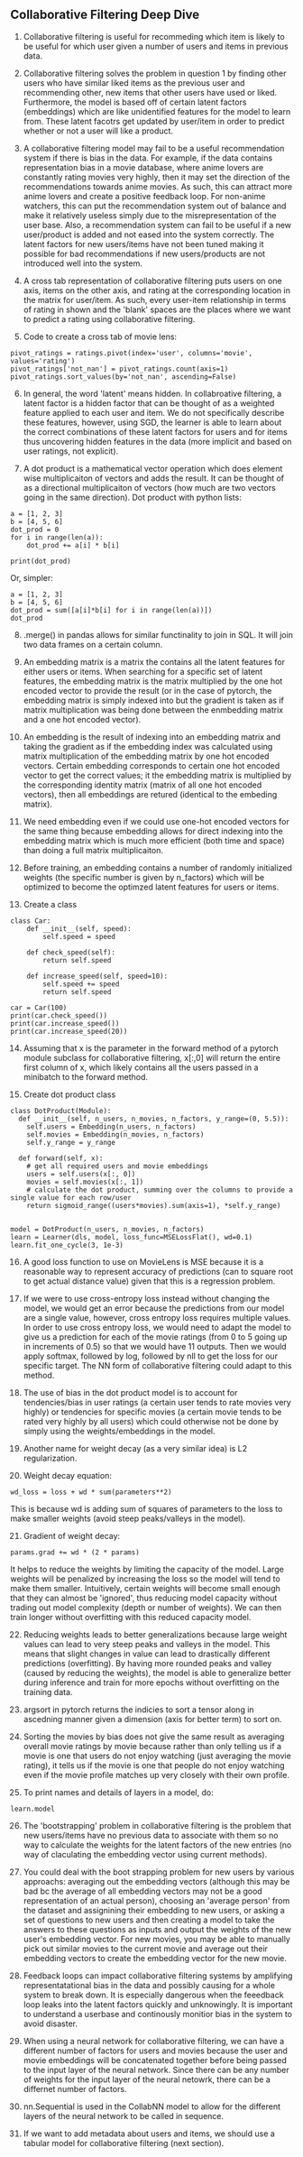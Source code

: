 ## Collaborative Filtering Deep Dive

1. Collaborative filtering is useful for recommeding which item is likely to be useful for which user given a number of users and items in previous data. 

2. Collaborative filtering solves the problem in question 1 by finding other users who have similar liked items as the previous user and recommending other, new items that other users have used or liked. Furthermore, the model is based off of certain latent factors (embeddings) which are like unidentified features for the model to learn from. These latent facotrs get updated by user/item in order to predict whether or not a user will like a product. 

3. A collaborative filtering model may fail to be a useful recommendation system if there is bias in the data. For example, if the data contains representation bias in a movie database, where anime lovers are constantly rating movies very highly, then it may set the direction of the recommendations towards anime movies. As such, this can attract more anime lovers and create a positive feedback loop. For non-anime watchers, this can put the recommendation system out of balance and make it relatively useless simply due to the misrepresentation of the user base. Also, a recommendation system can fail to be useful if a new user/product is added and not eased into the system correctly. The latent factors for new users/items have not been tuned making it possible for bad recommendations if new users/products are not introduced well into the system. 

4. A cross tab representation of collaborative filtering puts users on one axis, items on the other axis, and rating at the corresponding location in the matrix for user/item. As such, every user-item relationship in terms of rating in shown and the 'blank' spaces are the places where we want to predict a rating using collaborative filtering. 

5. Code to create a cross tab of movie lens:
```
pivot_ratings = ratings.pivot(index='user', columns='movie', values='rating')
pivot_ratings['not_nan'] = pivot_ratings.count(axis=1)
pivot_ratings.sort_values(by='not_nan', ascending=False)
```

6. In general, the word 'latent' means hidden. In collabroative filtering, a latent factor is a hidden factor that can be thought of as a weighted feature applied to each user and item. We do not specifically describe these features, however, using SGD, the learner is able to learn about the correct combinations of these latent factors for users and for items thus uncovering hidden features in the data (more implicit and based on user ratings, not explicit). 

7. A dot product is a mathematical vector operation which does element wise multiplicaiton of vectors and adds the result. It can be thought of as a directional multiplicaiton of vectors (how much are two vectors going in the same direction). Dot product with python lists:
```
a = [1, 2, 3]
b = [4, 5, 6]
dot_prod = 0
for i in range(len(a)):
    dot_prod += a[i] * b[i]

print(dot_prod)
```
Or, simpler:
```
a = [1, 2, 3]
b = [4, 5, 6]
dot_prod = sum([a[i]*b[i] for i in range(len(a))])
dot_prod
```

8. .merge() in pandas allows for similar functinality to join in SQL. It will join two data frames on a certain column. 

9. An embedding matrix is a matrix the contains all the latent features for either users or items. When searching for a specific set of latent features, the embedding matrix is the matrix multiplied by the one hot encoded vector to provide the result (or in the case of pytorch, the embedding matrix is simply indexed into but the gradient is taken as if matrix multiplication was being done between the enmbedding matrix and a one hot encoded vector). 

10. An embedding is the result of indexing into an embedding matrix and taking the gradient as if the embedding index was calculated using matrix multiplication of the embedding matrix by one hot encoded vectors. Certain embedding corresponds to certain one hot encoded vector to get the correct values; it the embedding matrix is multiplied by the corresponding identity matrix (matrix of all one hot encoded vectors), then all embeddings are retured (identical to the embeding matrix). 

11. We need embedding even if we could use one-hot encoded vectors for the same thing because embedding allows for direct indexing into the embedding matrix which is much more efficient (both time and space) than doing a full matrix multiplicaiton. 

12. Before training, an embedding contains a number of randomly initialized weights (the specific number is given by n_factors) which will be optimized to become the optimzed latent features for users or items. 

13. Create a class   
```
class Car:
    def __init__(self, speed):
        self.speed = speed
    
    def check_speed(self):
        return self.speed
    
    def increase_speed(self, speed=10):
        self.speed += speed
        return self.speed

car = Car(100)
print(car.check_speed())
print(car.increase_speed())
print(car.increase_speed(20))
```

14. Assuming that x is the parameter in the forward method of a pytorch module subclass for collaborative filtering, x[:,0] will return the entire first column of x, which likely contains all the users passed in a minibatch to the forward method. 

15. Create dot product class
```
class DotProduct(Module):
  def __init__(self, n_users, n_movies, n_factors, y_range=(0, 5.5)):
    self.users = Embedding(n_users, n_factors)
    self.movies = Embedding(n_movies, n_factors)
    self.y_range = y_range
  
  def forward(self, x):
    # get all required users and movie embeddings
    users = self.users(x[:, 0])
    movies = self.movies(x[:, 1])
    # calculate the dot product, summing over the columns to provide a single value for each row/user
    return sigmoid_range((users*movies).sum(axis=1), *self.y_range)


model = DotProduct(n_users, n_movies, n_factors)
learn = Learner(dls, model, loss_func=MSELossFlat(), wd=0.1)
learn.fit_one_cycle(3, 1e-3)
```

16. A good loss function to use on MovieLens is MSE because it is a reasonable way to represent accuracy of predictions (can to square root to get actual distance value) given that this is a regression problem. 

17. If we were to use cross-entropy loss instead without changing the model, we would get an error because the predictions from our model are a single value, however, cross entropy loss requires multiple values. In order to use cross entropy loss, we would need to adapt the model to give us a prediction for each of the movie ratings (from 0 to 5 going up in increments of 0.5) so that we would have 11 outputs. Then we would apply softmax, followed by log, followed by nll to get the loss for our specific target. The NN form of collaborative filtering could adapt to this method. 

18. The use of bias in the dot product model is to account for tendencies/bias in user ratings (a certain user tends to rate movies very highly) or tendencies for specific movies (a certain movie tends to be rated very highly by all users) which could otherwise not be done by simply using the weights/embeddings in the model. 

19. Another name for weight decay (as a very similar idea) is L2 regularization. 

20. Weight decay equation:
```
wd_loss = loss + wd * sum(parameters**2)
```
This is because wd is adding sum of squares of parameters to the loss to make smaller weights (avoid steep peaks/valleys in the model). 

21. Gradient of weight decay:
```
params.grad += wd * (2 * params)
```
It helps to reduce the weights by limiting the capacity of the model. Large weights will be penalized by increasing the loss so the model will tend to make them smaller. Intuitively, certain weights will become small enough that they can almost be 'ignored', thus reducing model capacity without trading out model complexity (depth or number of weights). We can then train longer without overfitting with this reduced capacity model. 

22. Reducing weights leads to better generalizations because large weight values can lead to very steep peaks and valleys in the model. This means that slight changes in value can lead to drastically different predictions (overfitting). By having more rounded peaks and valley (caused by reducing the weights), the model is able to generalize better during inference and train for more epochs without overfitting on the training data. 

23. argsort in pytorch returns the indicies to sort a tensor along in ascedning manner given a dimension (axis for better term) to sort on.

24. Sorting the movies by bias does not give the same result as averaging overall movie ratings by movie because rather than only telling us if a movie is one that users do not enjoy watching (just averaging the movie rating), it tells us if the movie is one that people do not enjoy watching even if the movie profile matches up very closely with their own profile. 

25. To print names and details of layers in a model, do:
```
learn.model
```

26. The 'bootstrapping' problem in collaborative filtering is the problem that new users/items have no previous data to associate with them so no way to calculate the weights for the latent factors of the new entries (no way of claculating the embedding vector using current methods). 

27. You could deal with the boot strapping problem for new users by various approachs: averaging out the embedding vectors (although this may be bad bc the average of all embedding vectors may not be a good representation of an actual person), choosing an 'average person' from the dataset and assignining their embedding to new users, or asking a set of questions to new users and then creating a model to take the answers to these questions as inputs and output the weights of the new user's embedding vector. For new movies, you may be able to manually pick out similar movies to the current movie and average out their embedding vectors to create the embedding vector for the new movie. 

28. Feedback loops can impact collaborative filtering systems by amplifying representatational bias in the data and possibly causing for a whole system to break down. It is especially dangerous when the feeedback loop leaks into the latent factors quickly and unknowingly. It is important to understand a userbase and continously monitior bias in the system to avoid disaster. 

29. When using a neural network for collaborative filtering, we can have a different number of factors for users and movies because the user and movie embeddings will be concatenated together before being passed to the input layer of the neural network. Since there can be any number of weights for the input layer of the neural netowrk, there can be a differnet number of factors.

30. nn.Sequential is used in the CollabNN model to allow for the different layers of the neural network to be called in sequence. 

31. If we want to add metadata about users and items, we should use a tabular model for collaborative filtering (next section). 